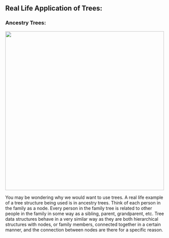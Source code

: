 <!--Text+img-->
## Real Life Application of Trees:
### Ancestry Trees:
<img src="https://www.ancestrycdn.com/support/us/2017/11/family-1big.png" width="500">

You may be wondering why we would want to use trees. A real life example of a tree structure being used is in ancestry trees. Think of each person in the family as a node. Every person in the family tree is related to other people in the family in some way as a sibling, parent, grandparent, etc. Tree data structures behave in a very similar way as they are both hierarchical structures with nodes, or family members, connected together in a certain manner, and the connection between nodes are there for a specific reason.
